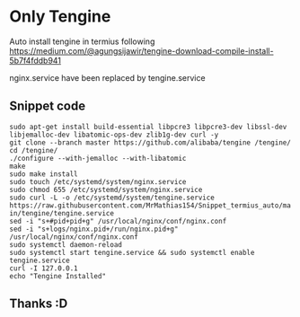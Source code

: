 # Only Tengine
Auto install tengine in termius following https://medium.com/@agungsijawir/tengine-download-compile-install-5b7f4fddb941

nginx.service have been replaced by tengine.service

## Snippet code
`sudo apt-get install build-essential libpcre3 libpcre3-dev libssl-dev libjemalloc-dev libatomic-ops-dev zlib1g-dev curl -y`  
`git clone --branch master https://github.com/alibaba/tengine /tengine/`  
`cd /tengine/`  
`./configure --with-jemalloc --with-libatomic`  
`make`  
`sudo make install`  
`sudo touch /etc/systemd/system/nginx.service`  
`sudo chmod 655 /etc/systemd/system/nginx.service`  
`sudo curl -L -o /etc/systemd/system/tengine.service https://raw.githubusercontent.com/MrMathias154/Snippet_termius_auto/main/tengine/tengine.service`  
`sed -i "s+#pid+pid+g" /usr/local/nginx/conf/nginx.conf`  
`sed -i "s+logs/nginx.pid+/run/nginx.pid+g" /usr/local/nginx/conf/nginx.conf`  
`sudo systemctl daemon-reload`  
`sudo systemctl start tengine.service && sudo systemctl enable tengine.service`  
`curl -I 127.0.0.1`  
`echo "Tengine Installed"`  

## Thanks :D
